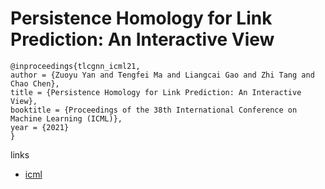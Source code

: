 # Persistence Homology for Link Prediction: An Interactive View

```
@inproceedings{tlcgnn_icml21,
author = {Zuoyu Yan and Tengfei Ma and Liangcai Gao and Zhi Tang and Chao Chen},
title = {Persistence Homology for Link Prediction: An Interactive View},
booktitle = {Proceedings of the 38th International Conference on Machine Learning (ICML)},
year = {2021}
}
```

links
- [icml](https://icml.cc/Conferences/2021/ScheduleMultitrack?event=9488)
